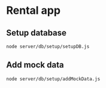 # Rental app

## Setup database
```
node server/db/setup/setupDB.js
```

## Add mock data
```
node server/db/setup/addMockData.js
```
